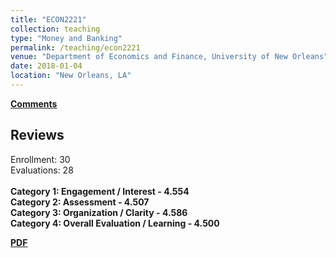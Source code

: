 ```yaml
---
title: "ECON2221"
collection: teaching
type: "Money and Banking"
permalink: /teaching/econ2221
venue: "Department of Economics and Finance, University of New Orleans"
date: 2018-01-04
location: "New Orleans, LA"
---
```


<b>[Comments](/files/studentcomment.pdf)</b>

## Reviews

Enrollment: 30<br>
Evaluations: 28<br><br>
<b>Category 1: Engagement / Interest - 4.554</b><br>
<b>Category 2: Assessment - 4.507</b><br>
<b>Category 3: Organization / Clarity - 4.586</b><br>
<b>Category 4: Overall Evaluation / Learning - 4.500</b><br>

<b>[PDF](/files/studentcomment.pdf)</b>
